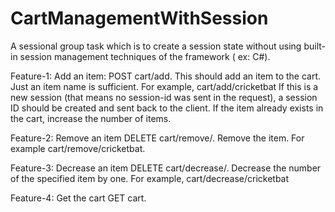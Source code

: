 # CartManagementWithSession

A sessional group task which is to create a session state without using built-in session management techniques of the framework ( ex: C#).

Feature-1: 
Add an item: POST cart/add. This should add an item to the cart. Just an item name is sufficient. For example, cart/add/cricketbat
If this is a new session (that means no session-id was sent in the request), a session ID should be created and sent back to the client.
If the item already exists in the cart, increase the number of items.

Feature-2:
Remove an item DELETE cart/remove/<item>. Remove the item. For example cart/remove/cricketbat.

Feature-3:
Decrease an item DELETE cart/decrease/<item>. Decrease the number of the specified item by one. For example, cart/decrease/cricketbat

Feature-4:
Get the cart GET cart.
